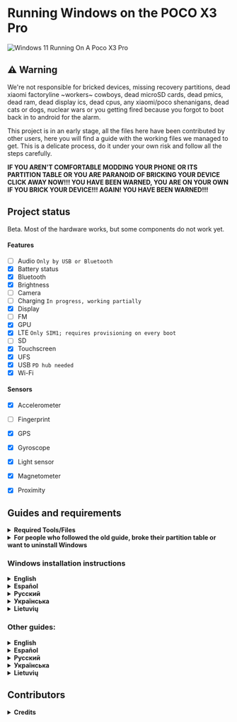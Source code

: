 # Running Windows on the POCO X3 Pro

<img align="center" src="https://github.com/wormstest/src_vayu_windows/blob/main/2Poco X3 Pro Windows.png" alt="Windows 11 Running On A Poco X3 Pro">

## ⚠️ **Warning**

We're not responsible for bricked devices, missing recovery partitions, dead xiaomi factoryline ~workers~ cowboys, dead microSD cards, dead pmics, dead ram, dead display ics, dead cpus, any xiaomi/poco shenanigans, dead cats or dogs, nuclear wars or you getting fired because you forgot to boot back in to android for the alarm.

This project is in an early stage, all the files here have been contributed by other users, here you will find a guide with the working files we managed to get. This is a delicate process, do it under your own risk and follow all the steps carefully.

**IF YOU AREN'T COMFORTABLE MODDING YOUR PHONE OR ITS PARTITION TABLE OR YOU ARE PARANOID OF BRICKING YOUR DEVICE CLICK AWAY NOW!!! YOU HAVE BEEN WARNED, YOU ARE ON YOUR OWN IF YOU BRICK YOUR DEVICE!!! AGAIN! YOU HAVE BEEN WARNED!!!**

## Project status

Beta. Most of the hardware works, but some components do not work yet.

#### Features

- [ ] Audio ```Only by USB or Bluetooth```
- [x] Battery status
- [x] Bluetooth
- [x] Brightness
- [ ] Camera
- [ ] Charging ```In progress, working partially```
- [x] Display
- [ ] FM
- [x] GPU
- [x] LTE ```Only SIM1; requires provisioning on every boot```
- [ ] SD 
- [x] Touchscreen
- [x] UFS
- [x] USB ```PD hub needed```
- [x] Wi-Fi

#### Sensors
- [x] Accelerometer
- [ ] Fingerprint
- [x] GPS
- [x] Gyroscope
- [x] Light sensor
- [x] Magnetometer
- [x] Proximity


## Guides and requirements

<details> 
<summary><strong>Required Tools/Files</strong></summary>

Human:

- Understand English, Spanish or Russian 

- Understand how to use TWRP

- Understand how to use CMD

- Functioning brain

PC:

- [Windows on ARM image](https://uupdump.net/) (Windows 11 is recommended)

- [platform-tools](https://developer.android.com/studio/releases/platform-tools).

- [DriverUpdater](https://github.com/WOA-Project/DriverUpdater/releases/) to install the [drivers](https://github.com/degdag/Vayu-Drivers/releases/tag/v2.1.0)

Phone:
- [UEFI image](https://github.com/degdag/edk2-msm/releases/tag/V2.1.0)

- [Modified TWRP](https://github.com/Icesito68/Port-Windows-11-Poco-X3-pro/releases/tag/Recoveries)

</details> 

<details> 

<summary><strong>For people who followed the old guide, broke their partition table or want to uninstall Windows</strong></summary>

- [English](guide/English/restore-stock-en.md)

- [Español](guide/Español/0-transicion-es.md)
 
- [Русский](/guide/Russian/0-transition-ru.md) 

- [Українська](/guide/Ukrainian/0-transition-uk.md) 

- [Lietuvių](guide/Lithuanian/restore-stock-lt.md)

</details> 

### Windows installation instructions

<details> 

<summary><strong>English</strong></summary>

1 - [Create partitions](guide/English/1-partition-en.md)

2 - [Install Windows](guide/English/2-install-en.md)
  
</details> 
  
<details> 

<summary><strong>Español</strong></summary>

1 - [Crear particiones](guide/Español/1-particiones-es.md)

2 - [Instalar Windows](guide/Español/2-instalacion-es.md)
  
</details> 

<details> 
  
<summary><strong>Русский</strong></summary>

1 - [Создание разделов](/guide/Russian/1-partition-ru.md)

2 - [Установка Windows](/guide/Russian/2-install-ru.md)
  
</details> 

<details> 

<summary><strong>Українська</strong></summary>

1 - [Створення розділів](guide/Ukrainian/1-partition-uk.md)

2 - [Встановлення Windows](guide/Ukrainian/2-install-uk.md)
  
</details> 

<details> 

<summary><strong>Lietuvių</strong></summary>

1 - [Particijų sukūrimas](guide/Lithuanian/1-partition-lt.md)

2 - [Įdiegti Windows](guide/Lithuanian/2-install-lt.md)
  
</details> 

### Other guides:

<details> 

<summary><strong>English</strong></summary>

- [If you just want to update the drivers follow these commands](guide/English/update-en.md)
  
</details> 

<details> 

<summary><strong>Español</strong></summary>

- [Si solo quieres actualizar los drivers sigue estos comandos](guide/Español/Actualizar-es.md)
  
</details> 

<details> 

<summary><strong>Русский</strong></summary>

- [Если вы хотите обновить драйвера, следуйте этим командам](guide/Russian/update-ru.md)

</details> 

<details> 

<summary><strong>Українська</strong></summary>

- [Якщо ви хочете оновити драйвера, дотримуйтесь цих команд](guide/Ukrainian/update-uk.md)

</details> 

<details> 

<summary><strong>Lietuvių</strong></summary>

- [Jeigu norite atnaujinti tik draiverius, sekite šias komandas](guide/Lithuanian/update-lt.md)
  
</details> 

## Contributors

<details> 

<summary><b><strong>Credits</strong></b></summary>

- [Morc](Https://GitHub.com/themorc) ```Made the vayu images```

- [Icesito68](https://github.com/Icesito68) ```Made Windows partitioning commands and made this repo```

- [Map220v](https://github.com/map220v) ```Provided help and vayu UEFI uses nabu UFS patches and ACPI and also ported mi pad 5 drivers```

- [Degdag](https://github.com/degdag) ```Improves UEFI and ported drivers```

- [halal-beef](https://github.com/halal-beef) ```Built EDK2 and modified it enough to boot Windows, also ported drivers```
  
- [Renegade Project](https://github.com/edk2-porting) ```Making the core of this project```

- [gus33000](https://github.com/gus33000) ```Providing help, also made base install guide, all of the original drivers and the msc script```

- [Renegade Project Discord members](https://discord.gg/XXBWfag) ```Provided Help```
 
- [ArturoGC06](https://github.com/ArturoGC06) ```Helped in the beginning of the project to the translations and gave Windows data```

- [SebastianZSXS](https://github.com/SebastianZSXS) ```Helped to patch Windows PE```

- [MollySophia](https://github.com/MollySophia) ```Helped to fix battery status```

- [haouarihk](https://github.com/haouarihk) ```Great suggestions on the command notes, also made the new guide```

- [bibarub](https://github.com/bibarub) ```Guide improvenents```

- [wormstest](https://github.com/wormstest) ```Russian translation``` 

- [proganime1200](https://github.com/proganime1200) ```Tremendously helped to make this possible, heavily contirbuted to the old guide by finding bk01-04 partitions and had managed to nearly get winpe booting in the early stages```

</details>  

